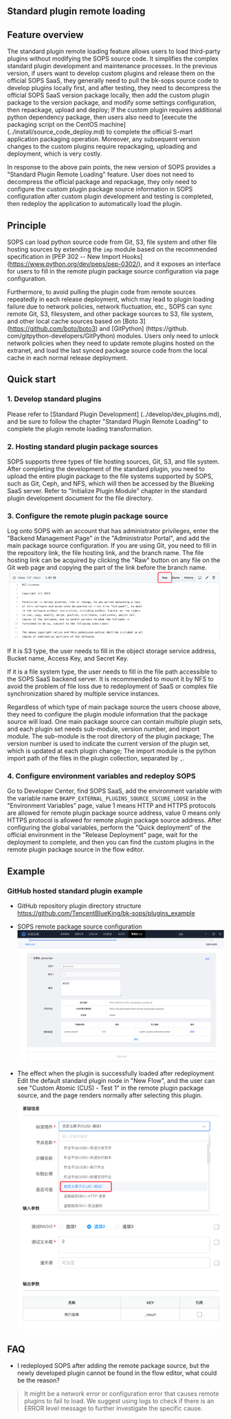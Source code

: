 ﻿## Standard plugin remote loading

## Feature overview
The standard plugin remote loading feature allows users to load third-party plugins without modifying the SOPS source code. It simplifies the complex standard plugin development and maintenance processes. In the previous version,
if users want to develop custom plugins and release them on the official SOPS SaaS, they generally need to pull the bk-sops source code to develop plugins locally first, and after testing,
they need to decompress the official SOPS SaaS version package locally, then add the custom plugin package to the version package, and modify some settings configuration, then repackage, upload and deploy;
If the custom plugin requires additional python dependency package, then users also need to [execute the packaging script on the CentOS machine] (../install/source_code_deploy.md) to complete the official S-mart application packaging operation. 
Moreover, any subsequent version changes to the custom plugins require repackaging, uploading and deployment, which is very costly.

In response to the above pain points, the new version of SOPS provides a "Standard Plugin Remote Loading" feature. User does not need to decompress the official package and repackage, they only need to configure the custom plugin package source information in SOPS configuration after custom plugin development and testing is completed,
then redeploy the application to automatically load the plugin.


## Principle
SOPS can load python source code from Git, S3, file system and other file hosting sources by extending the `imp` module based on the recommended specification in [PEP 302 -- New Import Hooks] (https://www.python.org/dev/peps/pep-0302/),
and it exposes an interface for users to fill in the remote plugin package source configuration via page configuration.

Furthermore, to avoid pulling the plugin code from remote sources repeatedly in each release deployment, which may lead to plugin loading failure due to network policies, network fluctuation, etc.,
SOPS can sync remote Git, S3, filesystem, and other package sources to S3, file system, and other local cache sources based on [Boto 3] (https://github.com/boto/boto3) and [GitPython] (https://github. com/gitpython-developers/GitPython) modules. 
Users only need to unlock network policies when they need to update remote plugins hosted on the extranet,
and load the last synced package source code from the local cache in each normal release deployment.


## Quick start

### 1. Develop standard plugins
Please refer to [Standard Plugin Development] (../develop/dev_plugins.md), and be sure to follow the chapter "Standard Plugin Remote Loading" to complete the plugin remote loading transformation.


### 2. Hosting standard plugin package sources
SOPS supports three types of file hosting sources, Git, S3, and file system. After completing the development of the standard plugin, you need to upload the entire plugin package to the file systems supported by SOPS, such as Git, Ceph, and NFS, 
which will then be accessed by the Blueking SaaS server. Refer to "Initialize Plugin Module" chapter in the standard plugin development document for the file directory.


### 3. Configure the remote plugin package source
Log onto SOPS with an account that has administrator privileges, enter the "Backend Management Page" in the "Administrator Portal", and add the main package source configuration. If you are using Git, you need to fill in the repository link, the file hosting link,
and the branch name. The file hosting link can be acquired by clicking the "Raw" button on any file on the Git web page and copying the part of the link before the branch name.
![](./img/git_raw.png)

If it is S3 type, the user needs to fill in the object storage service address, Bucket name, Access Key, and Secret Key.

If it is a file system type, the user needs to fill in the file path accessible to the SOPS SaaS backend server. It is recommended to mount it by NFS to
avoid the problem of file loss due to redeployment of SaaS or complex file synchronization shared by multiple service instances.

Regardless of which type of main package source the users choose above, they need to configure the plugin module information that the package source will load. One main package source can contain multiple plugin sets, and each plugin set needs sub-module, version number,
and import module. The sub-module is the root directory of the plugin package; The version number is used to indicate the current version of the plugin set, which is updated at each plugin change; The import module is the python import path of the files in the plugin collection,
separated by `,`.


### 4. Configure environment variables and redeploy SOPS
Go to Developer Center, find SOPS SaaS, add the environment variable with the variable name `BKAPP_EXTERNAL_PLUGINS_SOURCE_SECURE_LOOSE` in the "Environment Variables" page,
value 1 means HTTP and HTTPS protocols are allowed for remote plugin package source address, value 0 means only HTTPS protocol is allowed for remote plugin package source address. After configuring the global variables,
perform the "Quick deployment" of the official environment in the "Release Deployment" page, wait for the deployment to complete, and then you can find the custom plugins in the remote plugin package source in the flow editor.


## Example

### GitHub hosted standard plugin example

- GitHub repository plugin directory structure
https://github.com/TencentBlueKing/bk-sops/plugins_example

- SOPS remote package source configuration
![](./img/git_example_config.png)

- The effect when the plugin is successfully loaded after redeployment
Edit the default standard plugin node in "New Flow", and the user can see "Custom Atomic (CUS) - Test 1" in the remote plugin package source, and the page renders normally after selecting this plugin.
![](./img/remote_plugins_success.png)


## FAQ

- I redeployed SOPS after adding the remote package source, but the newly developed plugin cannot be found in the flow editor, what could be the reason?
> It might be a network error or configuration error that causes remote plugins to fail to load. We suggest using logs to check if there is an ERROR level message to further investigate the specific cause.
